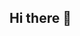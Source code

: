 ## Hi there 👋

<!--
**catalinadiazd/catalinadiazd** is a ✨ _special_ ✨ repository because its `README.md` (this file) appears on your GitHub profile.

Here are some ideas to get you started:

- 🔭 I’m currently working on homework ...
- 🌱 I’m currently learning about python ...
- 🤔 I’m looking for help with programing ...
- 📫 How to reach me: catalinadiaz748@gmail.com
- 😄 Pronouns: she/her ...
- ⚡ Fun fact: I play volleybal  ...
-->

